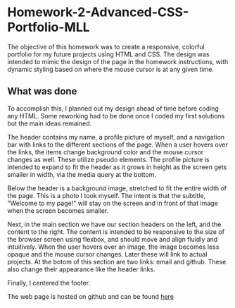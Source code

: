 # Homework-2-Advanced-CSS-Portfolio-MLL
The objective of this homework was to create a responsive, colorful portfolio for my future projects using HTML and CSS. The design was intended to mimic the design of the page in the homework instructions, with dynamic styling based on where the mouse cursor is at any given time.

## What was done
To accomplish this, I planned out my design ahead of time before coding any HTML. Some reworking had to be done once I coded my first solutions but the main ideas remained.

The header contains my name, a profile picture of myself, and a navigation bar with links to the different sections of the page. When a user hovers over the links, the items change background color and the mouse cursor changes as well. These utilize pseudo elements. The profile picture is intended to expand to fit the header as it grows in height as the screen gets smaller in width, via the media query at the bottom.

Below the header is a background image, stretched to fit the entire width of the page. This is a photo I took myself. The intent is that the subtitle, "Welcome to my page!" will stay on the screen and in front of that image when the screen becomes smaller.

Next, in the main section we have our section headers on the left, and the content to the right. The content is intended to be responsive to the size of the browser screen using flexbox, and should move and align fluidly and intuitively. When the user hovers over an image, the image becomes less opaque and the mouse cursor changes. Later these will link to actual projects.
At the botom of this section are two links: email and github. These also change their appearance like the header links.

Finally, I centered the footer.

The web page is hosted on github and can be found [here](https://mat-lundin.github.io/Homework-2-Advanced-CSS-Portfolio-MLL/)
